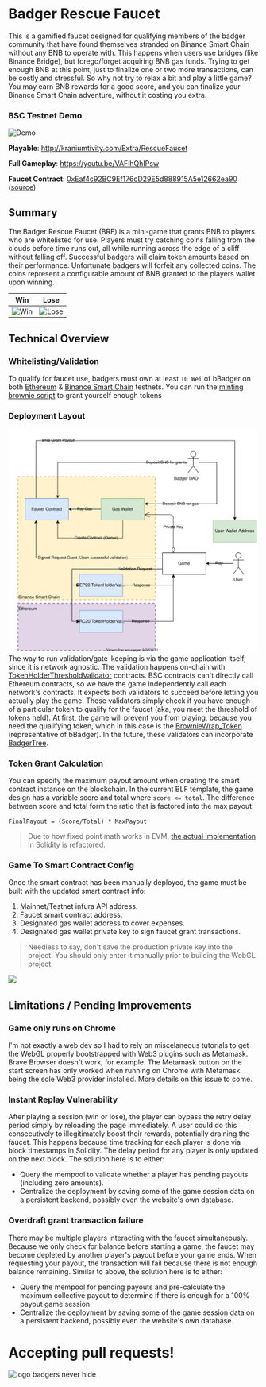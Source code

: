 # Badger Rescue Faucet
This is a gamified faucet designed for qualifying members of the badger community that have found themselves stranded on Binance Smart Chain without any BNB to operate with. This happens when users use bridges (like Binance Bridge), but forego/forget acquiring BNB gas funds. Trying to get enough BNB at this point, just to finalize one or two more transactions, can be costly and stressful. So why not try to relax a bit and play a little game? You may earn BNB rewards for a good score, and you can finalize your Binance Smart Chain adventure, without it costing you extra.

### BSC Testnet Demo
![Demo](https://user-images.githubusercontent.com/1028926/112793193-b0d0fb00-9019-11eb-9a89-34286952cbaf.gif)

**Playable**: http://kraniumtivity.com/Extra/RescueFaucet

**Full Gameplay**: https://youtu.be/VAFihQhIPsw

**Faucet Contract**: [0xEaf4c92BC9Ef176cD29E5d888915A5e12662ea90](https://testnet.bscscan.com/address/0xeaf4c92bc9ef176cd29e5d888915a5e12662ea90) ([source](Brownie/contracts/Faucet.sol))

## Summary
The Badger Rescue Faucet (BRF) is a mini-game that grants BNB to players who are whitelisted for use. Players must try catching coins falling from the clouds before time runs out, all while running across the edge of a cliff without falling off. Successful badgers will claim token amounts based on their performance. Unfortunate badgers will forfeit any collected coins. The coins represent a configurable amount of BNB granted to the players wallet upon winning.

| Win | Lose |
|--|--|
| ![Win](https://user-images.githubusercontent.com/1028926/112774940-1e683180-8ff0-11eb-9f0d-8acbbe4a86bd.png) | ![Lose](https://user-images.githubusercontent.com/1028926/112774974-3fc91d80-8ff0-11eb-819d-ff8874ad2de7.png) |

## Technical Overview
### Whitelisting/Validation
To qualify for faucet use, badgers must own at least `10 Wei` of bBadger on both [Ethereum](https://ropsten.etherscan.io/address/0x9143E3Aa6ccC7279713a204970eeCbdD1917c4B5) & [Binance Smart Chain](https://testnet.bscscan.com/address/0xAC762d89beCfaD230856491438321e1296E43960) testnets. 
You can run the [minting brownie script](Brownie/scripts/deployment_test_mint.py) to grant yourself enough tokens


### Deployment Layout
![Alt text here](Documentation/Diagrams.svg)
The way to run validation/gate-keeping is via the game application itself, since it is network agnostic. The validation happens on-chain with [TokenHolderThresholdValidator](Brownie/contracts/BadgerValidation.sol) contracts. BSC contracts can't directly call Ethereum contracts, so we have the game independently call each network's contracts. It expects both validators to succeed before letting you actually play the game. These validators simply check if you have enough of a particular token to qualify for the faucet (aka, you meet the threshold of tokens held).
At first, the game will prevent you from playing, because you need the qualifying token, which in this case is the [BrownieWrap_Token](Brownie/contracts/BrownieEnvWrappers.sol) (representative of bBadger). In the future, these validators can incorporate [BadgerTree](https://badger-finance.gitbook.io/badger-finance/badger-tree/tree-summary).


### Token Grant Calculation
You can specify the maximum payout amount when creating the smart contract instance on the blockchain. In the current BLF template, the game design has a variable score and total where `score <= total`. The difference between score and total form the ratio that is factored into the max payout:
```
FinalPayout = (Score/Total) * MaxPayout
```

> Due to how fixed point math works in EVM, [the actual implementation](https://github.com/kilogold/BadgerDAO/blob/c711033d526fa48a5fe2d55c356d150b98932592/Contracts/Faucet.sol#L117) in Solidity is refactored.

### Game To Smart Contract Config
Once the smart contract has been manually deployed, the game must be built with the updated smart contract info:

 1. Mainnet/Testnet infura API address.
 2. Faucet smart contract address.
 3. Designated gas wallet address to cover expenses.
 4. Designated gas wallet private key to sign faucet grant transactions.
 > Needless to say, don't save the production private key into the project. You should only enter it manually prior to building the WebGL project.

![](https://user-images.githubusercontent.com/1028926/112789719-934c6300-9012-11eb-95f3-21e9aa4825f9.png)


## Limitations / Pending Improvements

### Game only runs on Chrome
I'm not exactly a web dev so I had to rely on miscelaneous tutorials to get the WebGL properly bootstrapped with Web3 plugins such as Metamask. Brave Browser doesn't work, for example. The Metamask button on the start screen has only worked when running on Chrome with Metamask being the sole Web3 provider installed. More details on this issue to come. 

### Instant Replay Vulnerability
After playing a session (win or lose), the player can bypass the retry delay period simply by reloading the page immediately. A user could do this consecutively to illegitimately boost their rewards, potentially draining the faucet. This happens because time tracking for each player is done via block timestamps in Solidity. The delay period for any player is only updated on the next block. The solution here is to either:
- Query the mempool to validate whether a player has pending payouts (including zero amounts).
- Centralize the deployment by saving some of the game session data on a persistent backend, possibly even the website's own database.

### Overdraft grant transaction failure
There may be multiple players interacting with the faucet simultaneously. Because we only check for balance before starting a game, the faucet may become depleted by another player's payout before your game ends. When requesting your payout, the transaction will fail because there is not enough balance remaining. Similar to above, the solution here is to either:
- Query the mempool for pending payouts and pre-calculate the maximum collective payout to determine if there is enough for a 100% payout game session.
- Centralize the deployment by saving some of the game session data on a persistent backend, possibly even the website's own database.

# Accepting pull requests!
![logo badgers never hide](https://user-images.githubusercontent.com/1028926/112795519-7cf7d480-901d-11eb-9ed4-0c7fe2605bb7.jpg)
